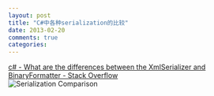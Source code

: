 ```yaml
---
layout: post
title: "C#中各种serialization的比较"
date: 2013-02-20
comments: true
categories: 
---
```

<a href="http://stackoverflow.com/questions/1154198/what-are-the-differences-between-the-xmlserializer-and-binaryformatter">c# - What are the differences between the XmlSerializer and BinaryFormatter - Stack Overflow</a><br /><img src="http://img690.imageshack.us/img690/1238/serializertable.png" alt="Serialization Comparison" /><br /><blockquote></blockquote><script src="http://browser.gwdang.com/get.js?f=/js/gwdang-notifier.js" charset="utf-8" type="text/javascript"></script>